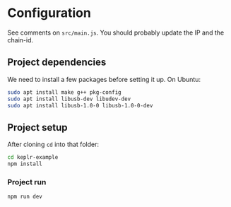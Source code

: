 # Configuration

See comments on `src/main.js`.
You should probably update the IP and the chain-id.

## Project dependencies

We need to install a few packages before setting it up.
On Ubuntu:

```bash
sudo apt install make g++ pkg-config
sudo apt install libusb-dev libudev-dev
sudo apt install libusb-1.0-0 libusb-1.0-0-dev
```

## Project setup

After cloning `cd` into that folder:

```bash
cd keplr-example
npm install
```

### Project run

```bash
npm run dev
```
